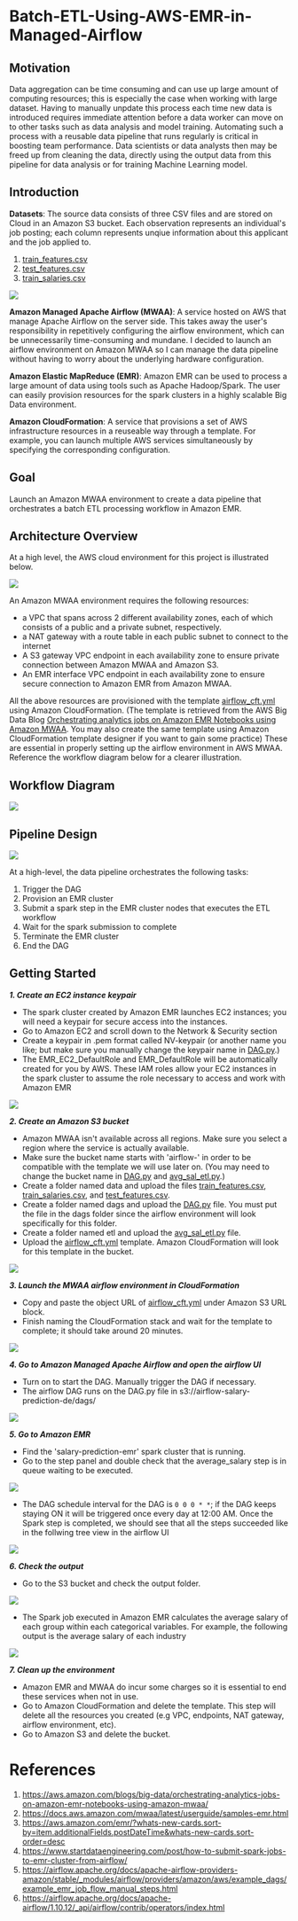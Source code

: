 # Batch-ETL-Using-AWS-EMR-in-Managed-Airflow

## Motivation

Data aggregation can be time consuming and can use up large amount of computing resources; this is especially the case when working with large dataset. Having to manually unpdate this process each time new data is introduced requires immediate attention before a data worker can move on to other tasks such as data analysis and model training. Automating such a process with a reusable data pipeline that runs regularly is critical in boosting team performance. Data scientists or data analysts then may be freed up from cleaning the data, directly using the output data from this pipeline for data analysis or for training Machine Learning model. 

## Introduction

**Datasets**: The source data consists of three CSV files and are stored on Cloud in an Amazon S3 bucket. Each observation represents an individual's job posting; each column represents unqiue information about this applicant and the job applied to.
1. [train_features.csv](data/train_features.csv)
2. [test_features.csv](data/test_features.csv)
3. [train_salaries.csv](data/train_salaries.csv)

![](images/data.PNG)

**Amazon Managed Apache Airflow (MWAA)**: A service hosted on AWS that manage Apache Airflow on the server side. This takes away the user's responsibility in repetitively configuring the airflow environment, which can be unnecessarily time-consuming and mundane. I decided to launch an airflow environment on Amazon MWAA so I can manage the data pipeline without having to worry about the underlying hardware configuration. 

**Amazon Elastic MapReduce (EMR)**: Amazon EMR can be used to process a large amount of data using tools such as Apache Hadoop/Spark. The user can easily provision resources for the spark clusters in a highly scalable Big Data environment. 

**Amazon CloudFormation**: A service that provisions a set of AWS infrastructure resources in a reuseable way through a template. For example, you can launch multiple AWS services simultaneously by specifying the corresponding configuration.

## Goal
Launch an Amazon MWAA environment to create a data pipeline that orchestrates a batch ETL processing workflow in Amazon EMR.

## Architecture Overview
At a high level, the AWS cloud environment for this project is illustrated below. 

![](images/architecture_overview.png)
 
An Amazon MWAA environment requires the following resources:
- a VPC that spans across 2 different availability zones, each of which consists of a public and a private subnet, respectively. 
- a NAT gateway with a route table in each public subnet to connect to the internet 
- A S3 gateway VPC endpoint in each availability zone to ensure private connection between Amazon MWAA and Amazon S3.
- An EMR interface VPC endpoint in each availability zone to ensure secure connection to Amazon EMR from Amazon MWAA.

All the above resources are provisioned with the template [airflow_cft.yml](airflow_cft.yml) using Amazon CloudFormation. (The template is retrieved from the AWS Big Data Blog [Orchestrating analytics jobs on Amazon EMR Notebooks using Amazon MWAA](https://aws.amazon.com/blogs/big-data/orchestrating-analytics-jobs-on-amazon-emr-notebooks-using-amazon-mwaa/). You may also create the same template using Amazon CloudFormation template designer if you want to gain some practice) These are essential in properly setting up the airflow environment in AWS MWAA. Reference the workflow diagram below for a clearer illustration. 

## Workflow Diagram

![](images/pipeline_design.png)

## Pipeline Design

![](images/salary_pipeline_dag_graph.PNG)

At a high-level, the data pipeline orchestrates the following tasks:
1. Trigger the DAG
2. Provision an EMR cluster
3. Submit a spark step in the EMR cluster nodes that executes the ETL workflow 
4. Wait for the spark submission to complete
5. Terminate the EMR cluster
6. End the DAG

## Getting Started

***1. Create an EC2 instance keypair***

- The spark cluster created by Amazon EMR launches EC2 instances; you will need a keypair for secure access into the instances.
- Go to Amazon EC2 and scroll down to the Network & Security section
- Create a keypair in .pem format called NV-keypair (or another name you like; but make sure you manually change the keypair name in [DAG.py](dags/DAG.py).)
- The EMR_EC2_DefaultRole and EMR_DefaultRole will be automatically created for you by AWS. These IAM roles allow your EC2 instances in the spark cluster to assume the role necessary to access and work with Amazon EMR

![](images/dag_spark_config.PNG)

***2. Create an Amazon S3 bucket***

- Amazon MWAA isn't available across all regions. Make sure you select a region where the service is actually available.
- Make sure the bucket name starts with 'airflow-' in order to be compatible with the template we will use later on. (You may need to change the bucket name in [DAG.py](dags/DAG.py) and [avg_sal_etl.py](avg_sal_etl.py).)
- Create a folder named data and upload the files [train_features.csv](data/train_features.csv), [train_salaries.csv](data/train_salaries.csv), and [test_features.csv](data/test_features.csv). 
- Create a folder named dags and upload the [DAG.py](dags/DAG.py) file. You must put the file in the dags folder since the airflow environment will look specifically for this folder.
- Create a folder named etl and upload the [avg_sal_etl.py](avg_sal_etl.py) file.
- Upload the [airflow_cft.yml](airflow_cft.yml) template. Amazon CloudFormation will look for this template in the bucket.

![](images/S3_bucket_prerequisites.PNG)

***3. Launch the MWAA airflow environment in CloudFormation***

- Copy and paste the object URL of [airflow_cft.yml](airflow_cft.yml) under Amazon S3 URL block.
- Finish naming the CloudFormation stack and wait for the template to complete; it should take around 20 minutes.

![](images/cloudformation_template.PNG)

***4. Go to Amazon Managed Apache Airflow and open the airflow UI***

- Turn on to start the DAG. Manually trigger the DAG if necessary. 
- The airflow DAG runs on the DAG.py file in s3://airflow-salary-prediction-de/dags/

![](images/airflow_dag.PNG)

***5. Go to Amazon EMR***

- Find the 'salary-prediction-emr' spark cluster that is running. 
- Go to the step panel and double check that the average_salary step is in queue waiting to be executed.

![](images/spark_step.PNG)

- The DAG schedule interval for the DAG is `0 0 0 * *`; if the DAG keeps staying ON it will be triggered once every day at 12:00 AM. Once the Spark step is completed, we should see that all the steps succeeded like in the follwing tree view in the airflow UI

![](images/salary_pipeline_dag_tree.PNG)

***6. Check the output***

- Go to the S3 bucket and check the output folder.

![](images/output.PNG)

- The Spark job executed in Amazon EMR calculates the average salary of each group within each categorical variables. For example, the following output is the average salary of each industry

![](images/output_example.PNG)

***7. Clean up the environment***

- Amazon EMR and MWAA do incur some charges so it is essential to end these services when not in use.
- Go to Amazon CloudFormation and delete the template. This step will delete all the resources you created (e.g VPC, endpoints, NAT gateway, airflow environment, etc).
- Go to Amazon S3 and delete the bucket. 

# References

1. <https://aws.amazon.com/blogs/big-data/orchestrating-analytics-jobs-on-amazon-emr-notebooks-using-amazon-mwaa/>
2. <https://docs.aws.amazon.com/mwaa/latest/userguide/samples-emr.html>
3. <https://aws.amazon.com/emr/?whats-new-cards.sort-by=item.additionalFields.postDateTime&whats-new-cards.sort-order=desc>
4. <https://www.startdataengineering.com/post/how-to-submit-spark-jobs-to-emr-cluster-from-airflow/>
5. <https://airflow.apache.org/docs/apache-airflow-providers-amazon/stable/_modules/airflow/providers/amazon/aws/example_dags/example_emr_job_flow_manual_steps.html>
6. <https://airflow.apache.org/docs/apache-airflow/1.10.12/_api/airflow/contrib/operators/index.html>









